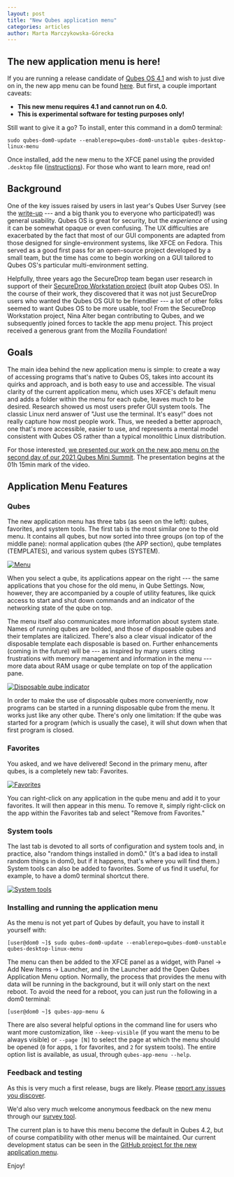 ```yaml
---
layout: post
title: "New Qubes application menu"
categories: articles
author: Marta Marczykowska-Górecka
---
```


## The new application menu is here!

If you are running a release candidate of [Qubes OS 4.1](/news/2021/10/11/qubes-4-1-rc1/) and wish to just dive on in, the new app menu can be found [here](https://github.com/QubesOS/qubes-desktop-linux-menu). But first, a couple important caveats:

- **This new menu requires 4.1 and cannot run on 4.0.**
- **This is experimental software for testing purposes only!**

Still want to give it a go? To install, enter this command in a dom0 terminal:

```
sudo qubes-dom0-update --enablerepo=qubes-dom0-unstable qubes-desktop-linux-menu
```

Once installed, add the new menu to the XFCE panel using the provided `.desktop` file ([instructions](https://github.com/QubesOS/qubes-desktop-linux-menu#how-to-run)). For those who want to learn more, read on!


## Background

One of the key issues raised by users in last year's Qubes User Survey (see the [write-up](https://www.qubes-os.org/news/2020/11/26/qubes-survey-results/) --- and a big thank you to everyone who participated!) was general usability. Qubes OS is great for security, but the *experience* of using it can be somewhat opaque or even confusing. The UX difficulties are exacerbated by the fact that most of our GUI components are adapted from those designed for single-environment systems, like XFCE on Fedora. This served as a good first pass for an open-source project developed by a small team, but the time has come to begin working on a GUI tailored to Qubes OS's particular multi-environment setting. 

Helpfully, three years ago the SecureDrop team began user research in support of their [SecureDrop Workstation project](https://securedrop.org/news/piloting-securedrop-workstation-qubes-os/) (built atop Qubes OS). In the course of their work, they discovered that it was not just SecureDrop users who wanted the Qubes OS GUI to be friendlier --- a lot of other folks seemed to want Qubes OS to be more usable, too! From the SecureDrop Workstation project, Nina Alter began contributing to Qubes, and we subsequently joined forces to tackle the app menu project. This project received a generous grant from the Mozilla Foundation!


## Goals

The main idea behind the new application menu is simple: to create a way of accessing programs that's native to Qubes OS, takes into account its quirks and approach, and is both easy to use and accessible. The visual clarity of the current application menu, which uses XFCE's default menu and adds a folder within the menu for each qube, leaves much to be desired. Research showed us most users prefer GUI system tools. The classic Linux nerd answer of "Just use the terminal. It's easy!" does not really capture how most people work. Thus, we needed a better approach, one that's more accessible, easier to use, and represents a mental model consistent with Qubes OS rather than a typical monolithic Linux distribution.

For those interested, [we presented our work on the new app menu on the second day of our 2021 Qubes Mini Summit](https://www.youtube.com/watch?v=KdDr6TiqF0k). The presentation begins at the 01h 15min mark of the video.


## Application Menu Features

### Qubes

The new application menu has three tabs (as seen on the left): qubes, favorites, and system tools. The first tab is the most similar one to the old menu. It contains all qubes, but now sorted into three groups (on top of the middle pane): normal application qubes (the APP section), qube templates (TEMPLATES), and various system qubes (SYSTEM).

[![Menu](/attachment/posts/menu_writeup_1.png)](/attachment/posts/menu_writeup_1.png)

When you select a qube, its applications appear on the right --- the same applications that you chose for the old menu, in Qube Settings.  Now, however, they are accompanied by a couple of utility features, like quick access to start and shut down commands and an indicator of the networking state of the qube on top.

The menu itself also communicates more information about system state. Names of running qubes are bolded, and those of disposable qubes and their templates are italicized. There's also a clear visual indicator of the disposable template each disposable is based on.
Further enhancements (coming in the future) will be --- as inspired by many users citing frustrations with memory management and information in the menu --- more data about RAM usage or qube template on top of the application pane.

[![Disposable qube indicator](/attachment/posts/menu_writeup_2.png)](/attachment/posts/menu_writeup_2.png)

In order to make the use of disposable qubes more conveniently, now programs can be started in a running disposable qube from the menu. It works just like any other qube. There's only one limitation: If the qube was started for a program (which is usually the case), it will shut down when that first program is closed. 


### Favorites

You asked, and we have delivered! Second in the primary menu, after qubes, is a completely new tab: Favorites.

[![Favorites](/attachment/posts/menu_writeup_3.png)](/attachment/posts/menu_writeup_3.png)

You can right-click on any application in the qube menu and add it to your favorites. It will then appear in this menu. To remove it, simply right-click on the app within the Favorites tab and select "Remove from Favorites."


### System tools

The last tab is devoted to all sorts of configuration and system tools and, in practice, also "random things installed in dom0." (It's a bad idea to install random things in dom0, but if it happens, that's where you will find them.) System tools can also be added to favorites. Some of us find it useful, for example, to have a dom0 terminal shortcut there.

[![System tools](/attachment/posts/menu_writeup_4.png)](/attachment/posts/menu_writeup_4.png)


### Installing and running the application menu

As the menu is not yet part of Qubes by default, you have to install it yourself with:

```
[user@dom0 ~]$ sudo qubes-dom0-update --enablerepo=qubes-dom0-unstable qubes-desktop-linux-menu
```

The menu can then be added to the XFCE panel as a widget, with Panel -> Add New Items -> Launcher, and in the Launcher add the Open Qubes Application Menu option. Normally, the process that provides the menu with data will be running in the background, but it will only start on the next reboot. To avoid the need for a reboot, you can just run the following in a dom0 terminal:

```
[user@dom0 ~]$ qubes-app-menu &
```

There are also several helpful options in the command line for users who want more customization, like `--keep-visible` (if you want the menu to be always visible) or `--page [N]` to select the page at which the menu should be opened (`0` for apps, `1` for favorites, and `2` for system tools). The entire option list is available, as usual, through `qubes-app-menu --help`.


### Feedback and testing

As this is very much a first release, bugs are likely. Please [report any issues you discover](/doc/issue-tracking/).

We'd also very much welcome anonymous feedback on the new menu through our [survey tool](https://survey.qubes-os.org/index.php?r=survey/index&sid=255277&lang=en).

The current plan is to have this menu become the default in Qubes 4.2, but of course compatibility with other menus will be maintained. Our current development status can be seen in the [GitHub project for the new application menu](https://github.com/QubesOS/qubes-issues/projects/12).

Enjoy!

